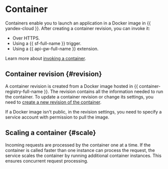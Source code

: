 # Container

Containers enable you to launch an application in a Docker image in {{ yandex-cloud }}. After creating a container revision, you can invoke it:

* Over HTTPS.
* Using a {{ sf-full-name }} trigger.
* Using a {{ api-gw-full-name }} extension.

Learn more about [invoking a container](./invoke.md).

## Container revision {#revision}

A container revision is created from a Docker image hosted in {{ container-registry-full-name }}. The revision contains all the information needed to run the container. To update a container revision or change its settings, you need to [create a new revision of the container](../operations/manage-revision.md#create).

If a Docker image isn't public, in the revision settings, you need to specify a service account with permission to pull the image.

## Scaling a container {#scale}

Incoming requests are processed by the container one at a time. If the container is called faster than one instance can process the request, the service scales the container by running additional container instances. This ensures concurrent  request processing.

